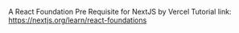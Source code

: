 A React Foundation Pre Requisite for NextJS by Vercel
Tutorial link: https://nextjs.org/learn/react-foundations

